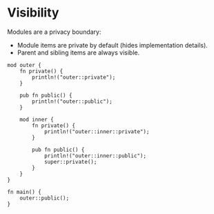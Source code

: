 # Visibility

Modules are a privacy boundary:

* Module items are private by default (hides implementation details).
* Parent and sibling items are always visible.

```rust,editable
mod outer {
    fn private() {
        println!("outer::private");
    }

    pub fn public() {
        println!("outer::public");
    }

    mod inner {
        fn private() {
            println!("outer::inner::private");
        }

        pub fn public() {
            println!("outer::inner::public");
            super::private();
        }
    }
}

fn main() {
    outer::public();
}
```
